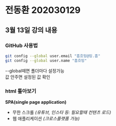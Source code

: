 # 전동환 202030129  

## 3월 13일 강의 내용  
### GitHub 사용법  
```bash
git config --global user.email "흠흐밍@밍.흠"
git config --global user.name "흠흐밍"
```
--global떼면 폴더마다 설정가능  
값 안주면 설정된 값 확인  

### html 톺아보기  
**SPA(single page application)**  
 - 무한 스크롤 *(유튜브, 인스타 등: 필요할때 컨텐츠 로드)*
 - 웹 애플리케이션 *(크로스플랫폼 가능)*

